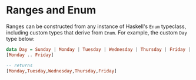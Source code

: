 # Ranges and Enum

Ranges can be constructed from any instance of Haskell's `Enum` typeclass,
including custom types that derive from `Enum`. For example, the custom `Day`
type below:

```hs
data Day = Sunday | Monday | Tuesday | Wednesday | Thursday | Friday | Saturday deriving (Show, Enum)
[Monday .. Friday]

-- returns
[Monday,Tuesday,Wednesday,Thursday,Friday]
```
